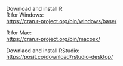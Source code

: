 Download and install R  
R for Windows:  
https://cran.r-project.org/bin/windows/base/

R for Mac:  
https://cran.r-project.org/bin/macosx/

Downlaod and install RStudio:  
https://posit.co/download/rstudio-desktop/
